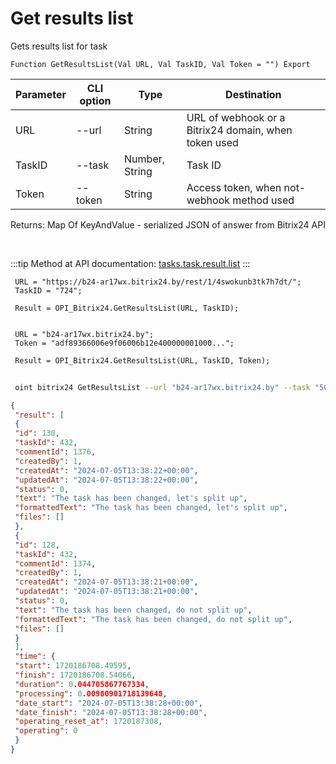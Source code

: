 ﻿---
sidebar_position: 6
---

# Get results list
 Gets results list for task



`Function GetResultsList(Val URL, Val TaskID, Val Token = "") Export`

 | Parameter | CLI option | Type | Destination |
 |-|-|-|-|
 | URL | --url | String | URL of webhook or a Bitrix24 domain, when token used |
 | TaskID | --task | Number, String | Task ID |
 | Token | --token | String | Access token, when not-webhook method used |

 
 Returns: Map Of KeyAndValue - serialized JSON of answer from Bitrix24 API

<br/>

:::tip
Method at API documentation: [tasks.task.result.list](https://dev.1c-bitrix.ru/rest_help/tasks/task/tasks/tasks_task_result.list.php)
:::
<br/>


```bsl title="Code example"
 URL = "https://b24-ar17wx.bitrix24.by/rest/1/4swokunb3tk7h7dt/";
 TaskID = "724";
 
 Result = OPI_Bitrix24.GetResultsList(URL, TaskID);
 
 
 URL = "b24-ar17wx.bitrix24.by";
 Token = "adf89366006e9f06006b12e400000001000...";
 
 Result = OPI_Bitrix24.GetResultsList(URL, TaskID, Token);
```
	


```sh title="CLI command example"
 
 oint bitrix24 GetResultsList --url "b24-ar17wx.bitrix24.by" --task "504" --token "56898d66006e9f06006b12e400000001000..."

```

```json title="Result"
{
 "result": [
 {
 "id": 130,
 "taskId": 432,
 "commentId": 1376,
 "createdBy": 1,
 "createdAt": "2024-07-05T13:38:22+00:00",
 "updatedAt": "2024-07-05T13:38:22+00:00",
 "status": 0,
 "text": "The task has been changed, let's split up",
 "formattedText": "The task has been changed, let's split up",
 "files": []
 },
 {
 "id": 128,
 "taskId": 432,
 "commentId": 1374,
 "createdBy": 1,
 "createdAt": "2024-07-05T13:38:21+00:00",
 "updatedAt": "2024-07-05T13:38:21+00:00",
 "status": 0,
 "text": "The task has been changed, do not split up",
 "formattedText": "The task has been changed, do not split up",
 "files": []
 }
 ],
 "time": {
 "start": 1720186708.49595,
 "finish": 1720186708.54066,
 "duration": 0.044705867767334,
 "processing": 0.00980901718139648,
 "date_start": "2024-07-05T13:38:28+00:00",
 "date_finish": "2024-07-05T13:38:28+00:00",
 "operating_reset_at": 1720187308,
 "operating": 0
 }
}
```

